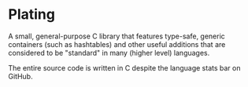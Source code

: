 # Plating
A small, general-purpose C library that features type-safe, generic containers (such as hashtables) and other useful additions that are considered to be "standard" in many (higher level) languages.

The entire source code is written in C despite the language stats bar on GitHub.
